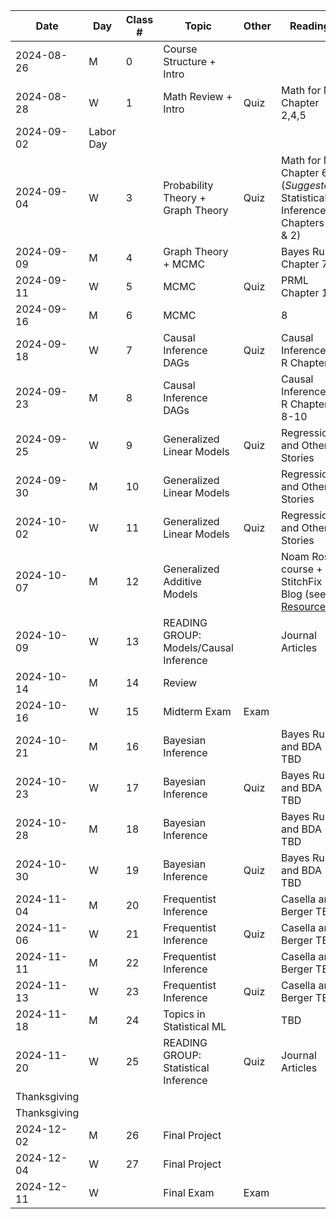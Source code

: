 | Date         | Day       | Class \# | Topic                                  | Other | Reading                                                                                                                                     |
|------------|------------|------------|------------|------------|------------|
| 2024-08-26   | M         | 0        | Course Structure + Intro               |       |                                                                                                                                             |
| 2024-08-28   | W         | 1        | Math Review + Intro                    | Quiz  | Math for ML Chapter 2,4,5                                                                                                                   |
| 2024-09-02   | Labor Day |          |                                        |       |                                                                                                                                             |
| 2024-09-04   | W         | 3        | Probability Theory + Graph Theory      | Quiz  | Math for ML Chapter 6 (*Suggested*: Statistical Inference Chapters 1 & 2)                                                                   |
| 2024-09-09   | M         | 4        | Graph Theory + MCMC                                   |       | Bayes Rules Chapter 7                                                                                                                       |
| 2024-09-11   | W         | 5        | MCMC                                   | Quiz  | PRML Chapter 11                                                                                                                             |
| 2024-09-16   | M         | 6        | MCMC                      |       | 8                                                                                                                              |
| 2024-09-18   | W         | 7        | Causal Inference DAGs                  | Quiz  | Causal Inference in R Chapter 5                                                                                                             |
| 2024-09-23   | M         | 8        | Causal Inference DAGs                  |       | Causal Inference in R Chapter 8-10                                                                                                          |
| 2024-09-25   | W         | 9        | Generalized Linear Models              | Quiz  | Regression and Other Stories                                                                                                                |
| 2024-09-30   | M         | 10       | Generalized Linear Models              |       | Regression and Other Stories                                                                                                                |
| 2024-10-02   | W         | 11       | Generalized Linear Models              | Quiz  | Regression and Other Stories                                                                                                                |
| 2024-10-07   | M         | 12       | Generalized Additive Models            |       | Noam Ross course + StitchFix Blog (see [Resources](https://github.com/chelseaparlett/CPSC540ParlettPelleriti/blob/main/Admin/Resources.md)) |
| 2024-10-09   | W         | 13       | READING GROUP: Models/Causal Inference |       | Journal Articles                                                                                                                            |
| 2024-10-14   | M         | 14       | Review                                 |       |                                                                                                                                             |
| 2024-10-16   | W         | 15       | Midterm Exam                           | Exam  |                                                                                                                                             |
| 2024-10-21   | M         | 16       | Bayesian Inference                     |       | Bayes Rules and BDA TBD                                                                                                                     |
| 2024-10-23   | W         | 17       | Bayesian Inference                     | Quiz  | Bayes Rules and BDA TBD                                                                                                                     |
| 2024-10-28   | M         | 18       | Bayesian Inference                     |       | Bayes Rules and BDA TBD                                                                                                                     |
| 2024-10-30   | W         | 19       | Bayesian Inference                     | Quiz  | Bayes Rules and BDA TBD                                                                                                                     |
| 2024-11-04   | M         | 20       | Frequentist Inference                  |       | Casella and Berger TBD                                                                                                                      |
| 2024-11-06   | W         | 21       | Frequentist Inference                  | Quiz  | Casella and Berger TBD                                                                                                                      |
| 2024-11-11   | M         | 22       | Frequentist Inference                  |       | Casella and Berger TBD                                                                                                                      |
| 2024-11-13   | W         | 23       | Frequentist Inference                  | Quiz  | Casella and Berger TBD                                                                                                                      |
| 2024-11-18   | M         | 24       | Topics in Statistical ML               |       | TBD                                                                                                                                         |
| 2024-11-20   | W         | 25       | READING GROUP: Statistical Inference   | Quiz  | Journal Articles                                                                                                                            |
| Thanksgiving |           |          |                                        |       |                                                                                                                                             |
| Thanksgiving |           |          |                                        |       |                                                                                                                                             |
| 2024-12-02   | M         | 26       | Final Project                          |       |                                                                                                                                             |
| 2024-12-04   | W         | 27       | Final Project                          |       |                                                                                                                                             |
| 2024-12-11   | W         |          | Final Exam                             | Exam  |                                                                                                                                             |
